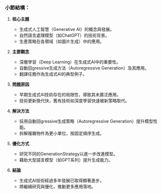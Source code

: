 ### 小節結構：

1. **核心主題**
   - 生成式人工智慧（Generative AI）的概念與發展。
   - 自然語言處理模型（如ChatGPT）的技術背景。
   - 生產策略在各領域（如圖片生成）中的應用。

2. **主要觀念**
   - 深層學習（Deep Learning）在生成式AI中的重要性。
   - 自動回gressive生成方法（Autoregressive Generation）及其應用。
   - 翻譯任務作為生成式AI的典型例子。

3. **問題原因**
   - 早期生成式AI技術存在的局限性，導致其未廣泛應用。
   - 技術更新換代快，舊有技術如深度學習快速被新策略取代。

4. **解決方法**
   - 採用自動回gressive生成策略（Autoregressive Generation）提升模型性能。
   - 拆解複雜物件為更小單位，按固定順序生成。

5. **優化方式**
   - 研究不同的GenerationStrategy以進一步改進模型。
   - 藉助大型語言模型（如GPT系列）提升生成能力。

6. **結論**
   - 生成式AI技術經過多年發展已取得顯著進步。
   - 將繼續研究與優化，推動更多應用落地。